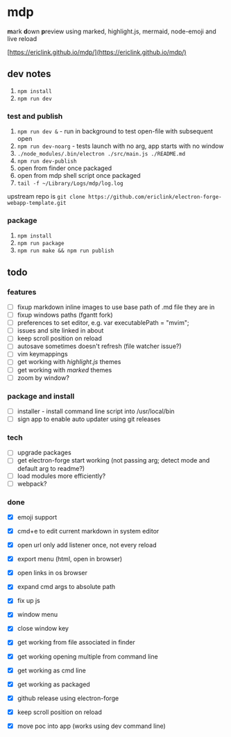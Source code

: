 # mdp
**m**ark **d**own **p**review using marked, highlight.js, mermaid, node-emoji and live reload

[https://ericlink.github.io/mdp/](https://ericlink.github.io/mdp/)

## dev notes
1. `npm install`
1. `npm run dev`

### test and publish
1. `npm run dev &` - run in background to test open-file with subsequent open
1. `npm run dev-noarg` - tests launch with no arg, app starts with no window
1. `./node_modules/.bin/electron ./src/main.js ./README.md`
1. `npm run dev-publish`
1. open from finder once packaged
1. open from mdp shell script once packaged
1. `tail -f ~/Library/Logs/mdp/log.log`

upstream repo is `git clone https://github.com/ericlink/electron-forge-webapp-template.git`

### package
1. `npm install`
1. `npm run package`
1. `npm run make && npm run publish`

## todo

### features
- [ ] fixup markdown inline images to use base path of .md file they are in
- [ ] fixup windows paths (fgantt fork)
- [ ] preferences to set editor, e.g.  var executablePath = "mvim";
- [ ] issues and site linked in about
- [ ] keep scroll position on reload
- [ ] autosave sometimes doesn't refresh (file watcher issue?)
- [ ] vim keymappings
- [ ] get working with *highlight.js* themes
- [ ] get working with *marked* themes
- [ ] zoom by window?

### package and install
- [ ] installer - install command line script into /usr/local/bin
- [ ] sign app to enable auto updater using git releases

### tech
- [ ] upgrade packages
- [ ] get electron-forge start working (not passing arg; detect mode and default arg to readme?)
- [ ] load modules more efficiently?
- [ ] webpack?

### done
- [x] emoji support
- [x] cmd+e to edit current markdown in system editor
- [x] open url only add listener once, not every reload
- [x] export menu (html, open in browser)
- [x] open links in os browser
- [x] expand cmd args to absolute path
- [x] fix up js
- [x] window menu
- [x] close window key
- [x] get working from file associated in finder
- [x] get working opening multiple from command line
- [x] get working as cmd line
- [x] get working as packaged
- [x] github release using electron-forge
- [x] keep scroll position on reload
- [x] move poc into app (works using dev command line)


